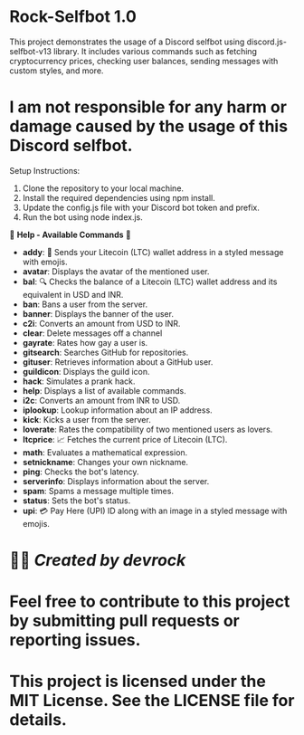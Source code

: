 # Rock-Selfbot 1.0

This project demonstrates the usage of a Discord selfbot using discord.js-selfbot-v13 library. It includes various commands such as fetching cryptocurrency prices, checking user balances, sending messages with custom styles, and more. 
# I am not responsible for any harm or damage caused by the usage of this Discord selfbot.
Setup Instructions:
1. Clone the repository to your local machine.
2. Install the required dependencies using npm install.
3. Update the config.js file with your Discord bot token and prefix.
4. Run the bot using node index.js.

🚀 **Help - Available Commands** 🚀

- **addy**: 🔑 Sends your Litecoin (LTC) wallet address in a styled message with emojis.
- **avatar**: Displays the avatar of the mentioned user.
- **bal**: 🔍 Checks the balance of a Litecoin (LTC) wallet address and its equivalent in USD and INR.
- **ban**: Bans a user from the server.
- **banner**: Displays the banner of the user.
- **c2i**: Converts an amount from USD to INR.
- **clear**: Delete messages off a channel
- **gayrate**: Rates how gay a user is.
- **gitsearch**: Searches GitHub for repositories.
- **gituser**: Retrieves information about a GitHub user.
- **guildicon**: Displays the guild icon.
- **hack**: Simulates a prank hack.
- **help**: Displays a list of available commands.
- **i2c**: Converts an amount from INR to USD.
- **iplookup**: Lookup information about an IP address.
- **kick**: Kicks a user from the server.
- **loverate**: Rates the compatibility of two mentioned users as lovers.
- **ltcprice**: 📈 Fetches the current price of Litecoin (LTC).
- **math**: Evaluates a mathematical expression.
- **setnickname**: Changes your own nickname.
- **ping**: Checks the bot's latency.
- **serverinfo**: Displays information about the server.
- **spam**: Spams a message multiple times.
- **status**: Sets the bot's status.
- **upi**: 💳 Pay Here (UPI) ID along with an image in a styled message with emojis.

# 👨‍💻 *Created by devrock*

# Feel free to contribute to this project by submitting pull requests or reporting issues.


# This project is licensed under the MIT License. See the LICENSE file for details.
